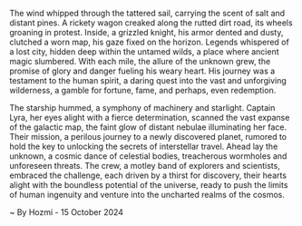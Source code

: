 
The wind whipped through the tattered sail, carrying the scent of salt and distant pines.  A rickety wagon creaked along the rutted dirt road, its wheels groaning in protest. Inside, a grizzled knight, his armor dented and dusty, clutched a worn map, his gaze fixed on the horizon. Legends whispered of a lost city, hidden deep within the untamed wilds, a place where ancient magic slumbered.  With each mile, the allure of the unknown grew, the promise of glory and danger fueling his weary heart.  His journey was a testament to the human spirit, a daring quest into the vast and unforgiving wilderness, a gamble for fortune, fame, and perhaps, even redemption. 

The starship hummed, a symphony of machinery and starlight.  Captain Lyra, her eyes alight with a fierce determination, scanned the vast expanse of the galactic map, the faint glow of distant nebulae illuminating her face.  Their mission, a perilous journey to a newly discovered planet, rumored to hold the key to unlocking the secrets of interstellar travel.  Ahead lay the unknown, a cosmic dance of celestial bodies, treacherous wormholes and unforeseen threats. The crew, a motley band of explorers and scientists,  embraced the challenge, each driven by a thirst for discovery, their hearts alight with the boundless potential of the universe, ready to push the limits of human ingenuity and venture into the uncharted realms of the cosmos. 

~ By Hozmi - 15 October 2024
